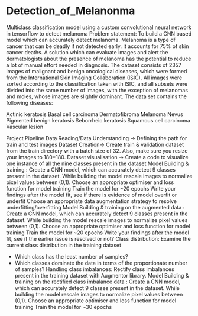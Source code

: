# Detection_of_Melanonma
 Multiclass classification model using a custom convolutional neural network in tensorflow to detect melanoma
Problem statement: To build a CNN based model which can accurately detect melanoma. Melanoma is a type of cancer that can be deadly if not detected early. It accounts for 75% of skin cancer deaths. A solution which can evaluate images and alert the dermatologists about the presence of melanoma has the potential to reduce a lot of manual effort needed in diagnosis.
The dataset consists of 2357 images of malignant and benign oncological diseases, which were formed from the International Skin Imaging Collaboration (ISIC). All images were sorted according to the classification taken with ISIC, and all subsets were divided into the same number of images, with the exception of melanomas and moles, whose images are slightly dominant.
The data set contains the following diseases:

Actinic keratosis
Basal cell carcinoma
Dermatofibroma
Melanoma
Nevus
Pigmented benign keratosis
Seborrheic keratosis
Squamous cell carcinoma
Vascular lesion
 
Project Pipeline
Data Reading/Data Understanding → Defining the path for train and test images 
Dataset Creation→ Create train & validation dataset from the train directory with a batch size of 32. Also, make sure you resize your images to 180*180.
Dataset visualisation → Create a code to visualize one instance of all the nine classes present in the dataset 
Model Building & training : 
Create a CNN model, which can accurately detect 9 classes present in the dataset. While building the model rescale images to normalize pixel values between (0,1).
Choose an appropriate optimiser and loss function for model training
Train the model for ~20 epochs
Write your findings after the model fit, see if there is evidence of model overfit or underfit
Choose an appropriate data augmentation strategy to resolve underfitting/overfitting 
Model Building & training on the augmented data :
Create a CNN model, which can accurately detect 9 classes present in the dataset. While building the model rescale images to normalize pixel values between (0,1).
Choose an appropriate optimiser and loss function for model training
Train the model for ~20 epochs
Write your findings after the model fit, see if the earlier issue is resolved or not?
Class distribution: Examine the current class distribution in the training dataset 
- Which class has the least number of samples?
- Which classes dominate the data in terms of the proportionate number of samples?
Handling class imbalances: Rectify class imbalances present in the training dataset with Augmentor library.
Model Building & training on the rectified class imbalance data :
Create a CNN model, which can accurately detect 9 classes present in the dataset. While building the model rescale images to normalize pixel values between (0,1).
Choose an appropriate optimiser and loss function for model training
Train the model for ~30 epochs
